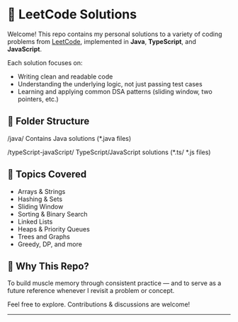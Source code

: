 # 🧠 LeetCode Solutions

Welcome! This repo contains my personal solutions to a variety of coding problems from [LeetCode](https://leetcode.com/), implemented in **Java**, **TypeScript**, and **JavaScript**.

Each solution focuses on:
- Writing clean and readable code
- Understanding the underlying logic, not just passing test cases
- Learning and applying common DSA patterns (sliding window, two pointers, etc.)

## 📂 Folder Structure

/java/
Contains Java solutions (*.java files)

/typeScript-javaScript/
TypeScript/JavaScript solutions (*.ts/ *.js files)


## 🔧 Topics Covered

- Arrays & Strings
- Hashing & Sets
- Sliding Window
- Sorting & Binary Search
- Linked Lists
- Heaps & Priority Queues
- Trees and Graphs
- Greedy, DP, and more

## 🚀 Why This Repo?

To build muscle memory through consistent practice — and to serve as a future reference whenever I revisit a problem or concept.

Feel free to explore. Contributions & discussions are welcome!

---

